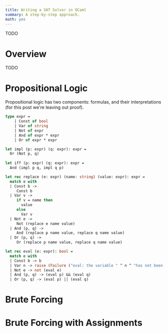 ```yaml
---
title: Writing a SAT Solver in OCaml
summary: A step-by-step approach.
math: yes
---
```


TODO

# Overview

TODO

# Propositional Logic

Propositional logic has two components: formulas, and their interpretations (for this post we're leaving out proof).

```ocaml
type expr =
    | Const of bool
    | Var of string
    | Not of expr
    | And of expr * expr
    | Or of expr * expr
```

```ocaml
let impl (p: expr) (q: expr): expr =
  Or (Not p, q)
  
let iff (p: expr) (q: expr): expr =
  And (impl p q, impl q p)
```

```ocaml
let rec replace (e: expr) (name: string) (value: expr): expr =
  match e with
  | Const b ->
     Const b
  | Var v ->
     if v = name then
       value
     else
       Var v
  | Not e ->
     Not (replace e name value)
  | And (p, q) ->
     And (replace p name value, replace q name value)
  | Or (p, q) ->
     Or (replace p name value, replace q name value)
```

```ocaml
let rec eval (e: expr): bool =
  match e with
  | Const b -> b
  | Var n -> raise (Failure ("eval: the variable " ^ n ^ "has not been replaced."))
  | Not e -> not (eval e)
  | And (p, q) -> (eval p) && (eval q)
  | Or (p, q) -> (eval p) || (eval q)
```

# Brute Forcing

# Brute Forcing with Assignments